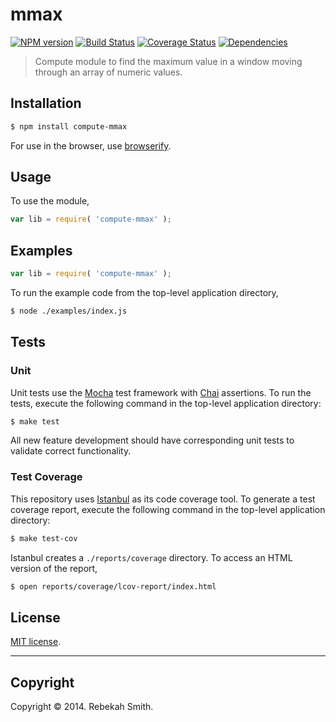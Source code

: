 mmax
===
[![NPM version][npm-image]][npm-url] [![Build Status][travis-image]][travis-url] [![Coverage Status][coveralls-image]][coveralls-url] [![Dependencies][dependencies-image]][dependencies-url]

> Compute module to find the maximum value in a window moving through an array of numeric values.


## Installation

``` bash
$ npm install compute-mmax
```

For use in the browser, use [browserify](https://github.com/substack/node-browserify).


## Usage

To use the module,

``` javascript
var lib = require( 'compute-mmax' );
```


## Examples

``` javascript
var lib = require( 'compute-mmax' );
```

To run the example code from the top-level application directory,

``` bash
$ node ./examples/index.js
```


## Tests

### Unit

Unit tests use the [Mocha](http://visionmedia.github.io/mocha) test framework with [Chai](http://chaijs.com) assertions. To run the tests, execute the following command in the top-level application directory:

``` bash
$ make test
```

All new feature development should have corresponding unit tests to validate correct functionality.


### Test Coverage

This repository uses [Istanbul](https://github.com/gotwarlost/istanbul) as its code coverage tool. To generate a test coverage report, execute the following command in the top-level application directory:

``` bash
$ make test-cov
```

Istanbul creates a `./reports/coverage` directory. To access an HTML version of the report,

``` bash
$ open reports/coverage/lcov-report/index.html
```


## License

[MIT license](http://opensource.org/licenses/MIT). 


---
## Copyright

Copyright &copy; 2014. Rebekah Smith.


[npm-image]: http://img.shields.io/npm/v/compute-mmax.svg
[npm-url]: https://npmjs.org/package/compute-mmax

[travis-image]: http://img.shields.io/travis/compute-io//master.svg
[travis-url]: https://travis-ci.org/compute-io/

[coveralls-image]: https://img.shields.io/coveralls/compute-io//master.svg
[coveralls-url]: https://coveralls.io/r/compute-io/?branch=master

[dependencies-image]: http://img.shields.io/david/compute-io/.svg
[dependencies-url]: https://david-dm.org/compute-io/

[dev-dependencies-image]: http://img.shields.io/david/dev/compute-io/.svg
[dev-dependencies-url]: https://david-dm.org/dev/compute-io/

[github-issues-image]: http://img.shields.io/github/issues/compute-io/.svg
[github-issues-url]: https://github.com/compute-io//issues